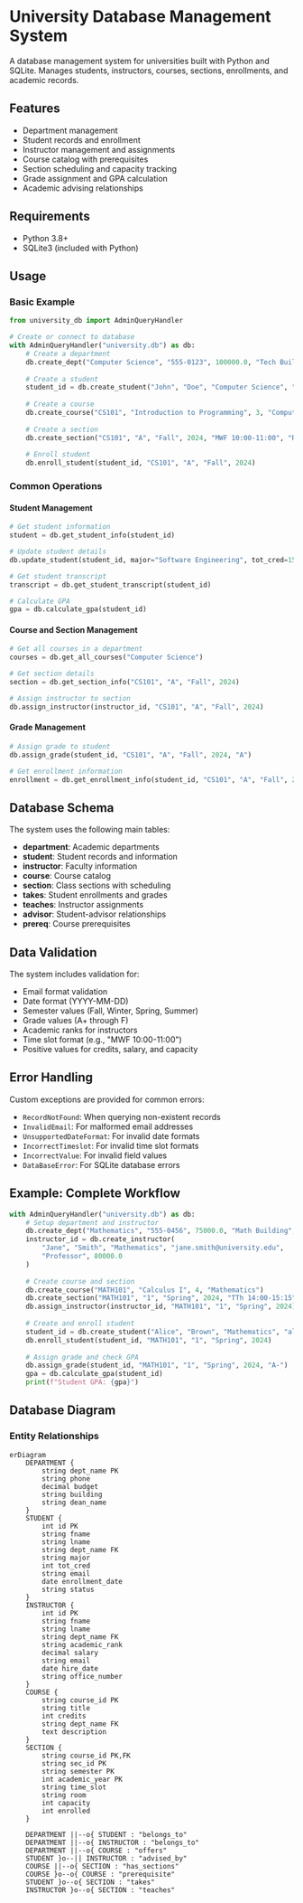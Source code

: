 # University Database Management System

A database management system for universities built with Python and SQLite. Manages students, instructors, courses, sections, enrollments, and academic records.

## Features

- Department management
- Student records and enrollment
- Instructor management and assignments
- Course catalog with prerequisites
- Section scheduling and capacity tracking
- Grade assignment and GPA calculation
- Academic advising relationships

## Requirements

- Python 3.8+
- SQLite3 (included with Python)

## Usage

### Basic Example

```python
from university_db import AdminQueryHandler

# Create or connect to database
with AdminQueryHandler("university.db") as db:
    # Create a department
    db.create_dept("Computer Science", "555-0123", 100000.0, "Tech Building", "Dr. Smith")
    
    # Create a student
    student_id = db.create_student("John", "Doe", "Computer Science", "john@university.edu")
    
    # Create a course
    db.create_course("CS101", "Introduction to Programming", 3, "Computer Science")
    
    # Create a section
    db.create_section("CS101", "A", "Fall", 2024, "MWF 10:00-11:00", "Room 101", 30)
    
    # Enroll student
    db.enroll_student(student_id, "CS101", "A", "Fall", 2024)
```

### Common Operations

#### Student Management

```python
# Get student information
student = db.get_student_info(student_id)

# Update student details
db.update_student(student_id, major="Software Engineering", tot_cred=15)

# Get student transcript
transcript = db.get_student_transcript(student_id)

# Calculate GPA
gpa = db.calculate_gpa(student_id)
```

#### Course and Section Management

```python
# Get all courses in a department
courses = db.get_all_courses("Computer Science")

# Get section details
section = db.get_section_info("CS101", "A", "Fall", 2024)

# Assign instructor to section
db.assign_instructor(instructor_id, "CS101", "A", "Fall", 2024)
```

#### Grade Management

```python
# Assign grade to student
db.assign_grade(student_id, "CS101", "A", "Fall", 2024, "A")

# Get enrollment information
enrollment = db.get_enrollment_info(student_id, "CS101", "A", "Fall", 2024)
```

## Database Schema

The system uses the following main tables:

- **department**: Academic departments
- **student**: Student records and information
- **instructor**: Faculty information
- **course**: Course catalog
- **section**: Class sections with scheduling
- **takes**: Student enrollments and grades
- **teaches**: Instructor assignments
- **advisor**: Student-advisor relationships
- **prereq**: Course prerequisites

## Data Validation

The system includes validation for:

- Email format validation
- Date format (YYYY-MM-DD)
- Semester values (Fall, Winter, Spring, Summer)
- Grade values (A+ through F)
- Academic ranks for instructors
- Time slot format (e.g., "MWF 10:00-11:00")
- Positive values for credits, salary, and capacity

## Error Handling

Custom exceptions are provided for common errors:

- `RecordNotFound`: When querying non-existent records
- `InvalidEmail`: For malformed email addresses
- `UnsupportedDateFormat`: For invalid date formats
- `IncorrectTimeslot`: For invalid time slot formats
- `IncorrectValue`: For invalid field values
- `DataBaseError`: For SQLite database errors

## Example: Complete Workflow

```python
with AdminQueryHandler("university.db") as db:
    # Setup department and instructor
    db.create_dept("Mathematics", "555-0456", 75000.0, "Math Building", "Dr. Johnson")
    instructor_id = db.create_instructor(
        "Jane", "Smith", "Mathematics", "jane.smith@university.edu",
        "Professor", 80000.0
    )
    
    # Create course and section
    db.create_course("MATH101", "Calculus I", 4, "Mathematics")
    db.create_section("MATH101", "1", "Spring", 2024, "TTh 14:00-15:15", "Math 201", 25)
    db.assign_instructor(instructor_id, "MATH101", "1", "Spring", 2024)
    
    # Create and enroll student
    student_id = db.create_student("Alice", "Brown", "Mathematics", "alice@university.edu")
    db.enroll_student(student_id, "MATH101", "1", "Spring", 2024)
    
    # Assign grade and check GPA
    db.assign_grade(student_id, "MATH101", "1", "Spring", 2024, "A-")
    gpa = db.calculate_gpa(student_id)
    print(f"Student GPA: {gpa}")
```

## Database Diagram

### Entity Relationships

```mermaid
erDiagram
    DEPARTMENT {
        string dept_name PK
        string phone
        decimal budget
        string building
        string dean_name
    }
    STUDENT {
        int id PK
        string fname
        string lname
        string dept_name FK
        string major
        int tot_cred
        string email
        date enrollment_date
        string status
    }
    INSTRUCTOR {
        int id PK
        string fname
        string lname
        string dept_name FK
        string academic_rank
        decimal salary
        string email
        date hire_date
        string office_number
    }
    COURSE {
        string course_id PK
        string title
        int credits
        string dept_name FK
        text description
    }
    SECTION {
        string course_id PK,FK
        string sec_id PK
        string semester PK
        int academic_year PK
        string time_slot
        string room
        int capacity
        int enrolled
    }
    
    DEPARTMENT ||--o{ STUDENT : "belongs_to"
    DEPARTMENT ||--o{ INSTRUCTOR : "belongs_to"
    DEPARTMENT ||--o{ COURSE : "offers"
    STUDENT }o--|| INSTRUCTOR : "advised_by"
    COURSE ||--o{ SECTION : "has_sections"
    COURSE }o--o{ COURSE : "prerequisite"
    STUDENT }o--o{ SECTION : "takes"
    INSTRUCTOR }o--o{ SECTION : "teaches"
```

